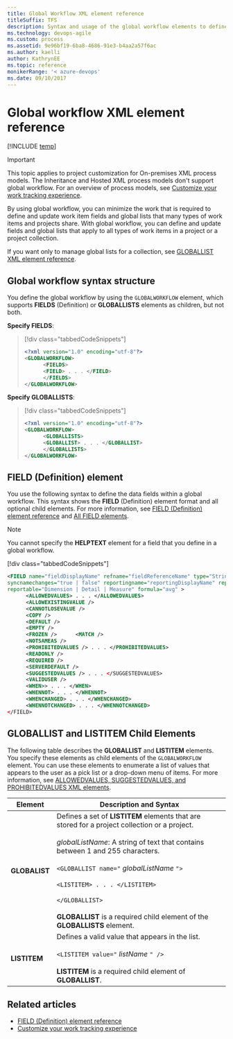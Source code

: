 ```yaml
---
title: Global Workflow XML element reference 
titleSuffix: TFS
description: Syntax and usage of the global workflow elements to define data fields and global lists to be shared across several projects  
ms.technology: devops-agile
ms.custom: process
ms.assetid: 9e96bf19-6ba8-4686-91e3-b4aa2a57f6ac
ms.author: kaelli
author: KathrynEE
ms.topic: reference
monikerRange: '< azure-devops'
ms.date: 09/10/2017
---
```


# Global workflow XML element reference

[!INCLUDE [temp](../../includes/version-header-tfs-only.md)]

> [!IMPORTANT]  
> This topic applies to project customization for On-premises XML process models. The Inheritance and Hosted XML process models don't support global workflow. For an overview of process models, see [Customize your work tracking experience](../customize-work.md). 


By using global workflow, you can minimize the work that is required to define and update work item fields and global lists that many types of work items and projects share. With global workflow, you can define and update fields and global lists that apply to all types of work items in a project or a project collection.  
  
 If you want only to manage global lists for a collection, see [GLOBALLIST XML element reference](define-global-lists.md).  

<a name="GLOBAL"></a>
  
##   Global workflow syntax structure  
 You define the global workflow by using the `GLOBALWORKFLOW` element, which supports **FIELDS** (Definition) or **GLOBALLISTS** elements as children, but not both.  
  
 **Specify FIELDS**:  
  
> [!div class="tabbedCodeSnippets"]
> ```XML 
> <?xml version="1.0" encoding="utf-8"?>  
> <GLOBALWORKFLOW>  
>       <FIELDS>   
>       <FIELD> . . . </FIELD>  
>       </FIELDS>  
> </GLOBALWORKFLOW>  
> ```  
  
 **Specify GLOBALLISTS**:  
  
> [!div class="tabbedCodeSnippets"]
> ```XML 
> <?xml version="1.0" encoding="utf-8"?>  
> <GLOBALWORKFLOW>  
>       <GLOBALLISTS>   
>       <GLOBALLIST> . . . </GLOBALLIST>  
>       </GLOBALLISTS>  
> </GLOBALWORKFLOW>  
> ```  
  
<a name="FIELD"></a> 
##  FIELD (Definition) element  
 You use the following syntax to define the data fields within a global workflow. This syntax shows the **FIELD** (Definition) element format and all optional child elements. For more information, see [FIELD (Definition) element reference](field-definition-element-reference.md) and [All FIELD elements](all-field-xml-elements-reference.md).  
  
> [!NOTE]
>  You cannot specify the **HELPTEXT** element for a field that you define in a global workflow.  
> 
> [!div class="tabbedCodeSnippets"]
> ```XML 
> <FIELD name="fieldDisplayName" refname="fieldReferenceName" type="String | Integer | Double | DateTime | PlainText | HTML | History | TreePath | GUID "  
> syncnamechanges="true | false" reportingname="reportingDisplayName" reportingrefname="reportingReferenceName"  
> reportable="Dimension | Detail | Measure" formula="avg" >  
>       <ALLOWEDVALUES> . . . </ALLOWEDVALUES>  
>       <ALLOWEXISTINGVALUE />  
>       <CANNOTLOSEVALUE />  
>       <COPY />  
>       <DEFAULT />  
>       <EMPTY />  
>       <FROZEN />      <MATCH />  
>       <NOTSAMEAS />  
>       <PROHIBITEDVALUES /> . . . </PROHIBITEDVALUES>  
>       <READONLY />  
>       <REQUIRED />  
>       <SERVERDEFAULT />  
>       <SUGGESTEDVALUES /> . . . </SUGGESTEDVALUES>  
>       <VALIDUSER />  
>       <WHEN>> . . . </WHEN>  
>       <WHENNOT> . . . </WHENNOT>  
>       <WHENCHANGED> . . . </WHENCHANGED>  
>       <WHENNOTCHANGED> . . . </WHENNOTCHANGED>  
> </FIELD>  
> ```  
  
 
 <a name="LISTElements"></a>  
##  GLOBALLIST and LISTITEM Child Elements  
 The following table describes the **GLOBALLIST** and **LISTITEM** elements. You specify these elements as child elements of the `GLOBALWORKFLOW` element. You can use these elements to enumerate a list of values that appears to the user as a pick list or a drop-down menu of items. For more information, see [ALLOWEDVALUES, SUGGESTEDVALUES, and PROHIBITEDVALUES XML elements](define-pick-lists.md).  
  
|Element|Description and Syntax|  
|-------------|----------------------------|  
|**GLOBALIST**|Defines a set of **LISTITEM** elements that are stored for a project collection or a project.<br /><br /> *globalListName*: A string of text that contains between 1 and 255 characters.<br /><br /> `<GLOBALLIST name="` *globalListName* `">`<br /><br /> `<LISTITEM> . . . </LISTITEM>`<br /><br /> `</GLOBALLIST>`<br /><br /> **GLOBALLIST** is a required child element of the **GLOBALLISTS** element.|  
|**LISTITEM**|Defines a valid value that appears in the list.<br /><br /> `<LISTITEM value="` *listName* `" />`<br /><br /> **LISTITEM** is a required child element of **GLOBALLIST**.|  
  
## Related articles  
-  [FIELD (Definition) element reference](field-definition-element-reference.md)   
-  [Customize your work tracking experience](../customize-work.md)  